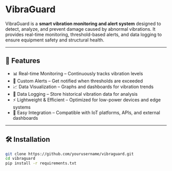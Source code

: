 # VibraGuard

VibraGuard is a **smart vibration monitoring and alert system** designed to detect, analyze, and prevent damage caused by abnormal vibrations. It provides real-time monitoring, threshold-based alerts, and data logging to ensure equipment safety and structural health.

---

## 🚀 Features
- 📊 Real-time Monitoring – Continuously tracks vibration levels
- 🔔 Custom Alerts – Get notified when thresholds are exceeded
- 📈 Data Visualization – Graphs and dashboards for vibration trends
- 💾 Data Logging – Store historical vibration data for analysis
- ⚡ Lightweight & Efficient – Optimized for low-power devices and edge systems
- 🔗 Easy Integration – Compatible with IoT platforms, APIs, and external dashboards

---

## 🛠️ Installation

```bash
git clone https://github.com/yourusername/vibraguard.git
cd vibraguard
pip install -r requirements.txt
